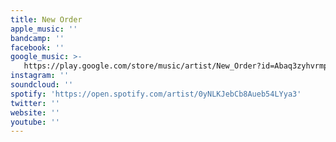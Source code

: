 ```yaml
---
title: New Order
apple_music: ''
bandcamp: ''
facebook: ''
google_music: >-
   https://play.google.com/store/music/artist/New_Order?id=Abaq3zyhvrmpvs62htmzlv6bdna
instagram: ''
soundcloud: ''
spotify: 'https://open.spotify.com/artist/0yNLKJebCb8Aueb54LYya3'
twitter: ''
website: ''
youtube: ''
---
```

